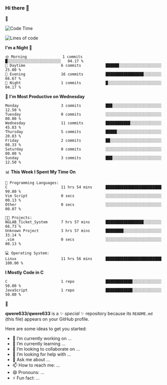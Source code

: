 ### Hi there 👋

🎄

<!--START_SECTION:waka-->
![Code Time](http://img.shields.io/badge/Code%20Time-12%20hrs%209%20mins-blue)

![Lines of code](https://img.shields.io/badge/From%20Hello%20World%20I%27ve%20Written-42.9%20thousand%20lines%20of%20code-blue)

**I'm a Night 🦉** 

```text
🌞 Morning                1 commits           █░░░░░░░░░░░░░░░░░░░░░░░░   04.17 % 
🌆 Daytime                6 commits           ██████░░░░░░░░░░░░░░░░░░░   25.00 % 
🌃 Evening                16 commits          █████████████████░░░░░░░░   66.67 % 
🌙 Night                  1 commits           █░░░░░░░░░░░░░░░░░░░░░░░░   04.17 % 
```
📅 **I'm Most Productive on Wednesday** 

```text
Monday                   3 commits           ███░░░░░░░░░░░░░░░░░░░░░░   12.50 % 
Tuesday                  0 commits           ░░░░░░░░░░░░░░░░░░░░░░░░░   00.00 % 
Wednesday                11 commits          ███████████░░░░░░░░░░░░░░   45.83 % 
Thursday                 5 commits           █████░░░░░░░░░░░░░░░░░░░░   20.83 % 
Friday                   2 commits           ██░░░░░░░░░░░░░░░░░░░░░░░   08.33 % 
Saturday                 0 commits           ░░░░░░░░░░░░░░░░░░░░░░░░░   00.00 % 
Sunday                   3 commits           ███░░░░░░░░░░░░░░░░░░░░░░   12.50 % 
```


📊 **This Week I Spent My Time On** 

```text
💬 Programming Languages: 
C                        11 hrs 54 mins      █████████████████████████   99.80 % 
Vim Script               0 secs              ░░░░░░░░░░░░░░░░░░░░░░░░░   00.13 % 
Other                    0 secs              ░░░░░░░░░░░░░░░░░░░░░░░░░   00.07 % 

🐱‍💻 Projects: 
NGLAB_Ticket_System      7 hrs 57 mins       █████████████████░░░░░░░░   66.73 % 
Unknown Project          3 hrs 57 mins       ████████░░░░░░░░░░░░░░░░░   33.14 % 
.vim                     0 secs              ░░░░░░░░░░░░░░░░░░░░░░░░░   00.13 % 

💻 Operating System: 
Linux                    11 hrs 56 mins      █████████████████████████   100.00 % 
```

**I Mostly Code in C** 

```text
C                        1 repo              ████████████░░░░░░░░░░░░░   50.00 % 
JavaScript               1 repo              ████████████░░░░░░░░░░░░░   50.00 % 
```




<!--END_SECTION:waka-->



🌲

**qwere633/qwere633** is a ✨ _special_ ✨ repository because its `README.md` (this file) appears on your GitHub profile.

Here are some ideas to get you started:

- 🔭 I’m currently working on ...
- 🌱 I’m currently learning ...
- 👯 I’m looking to collaborate on ...
- 🤔 I’m looking for help with ...
- 💬 Ask me about ...
- 📫 How to reach me: ...
- 😄 Pronouns: ...
- ⚡ Fun fact: ...

